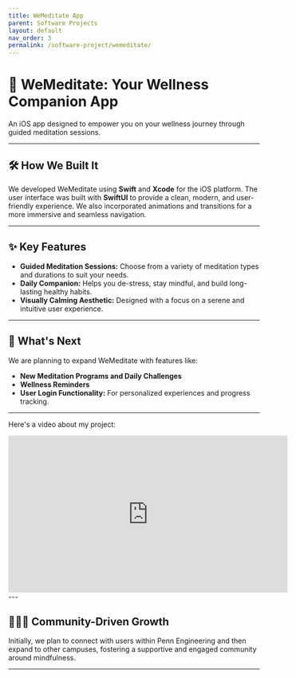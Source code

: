 ```yaml
---
title: WeMeditate App
parent: Software Projects
layout: default
nav_order: 3
permalink: /software-project/wemeditate/
---
```


# 📱 WeMeditate: Your Wellness Companion App

An iOS app designed to empower you on your wellness journey through guided meditation sessions.

---

## 🛠️ How We Built It

We developed WeMeditate using **Swift** and **Xcode** for the iOS platform. The user interface was built with **SwiftUI** to provide a clean, modern, and user-friendly experience. We also incorporated animations and transitions for a more immersive and seamless navigation.

---

## ✨ Key Features

- **Guided Meditation Sessions:** Choose from a variety of meditation types and durations to suit your needs.
- **Daily Companion:** Helps you de-stress, stay mindful, and build long-lasting healthy habits.
- **Visually Calming Aesthetic:** Designed with a focus on a serene and intuitive user experience.

---

## 🚀 What's Next

We are planning to expand WeMeditate with features like:

- **New Meditation Programs and Daily Challenges**
- **Wellness Reminders**
- **User Login Functionality:** For personalized experiences and progress tracking.

---

Here's a video about my project:

<iframe width="560" height="315" src="https://youtu.be/kTgs8VgtaGw?si=QKxz6hEFBBI82Pj_" frameborder="0" allow="accelerometer; autoplay; clipboard-write; encrypted-media; gyroscope; picture-in-picture" allowfullscreen></iframe>
---

## 🧑‍🤝‍🧑 Community-Driven Growth

Initially, we plan to connect with users within Penn Engineering and then expand to other campuses, fostering a supportive and engaged community around mindfulness.

---